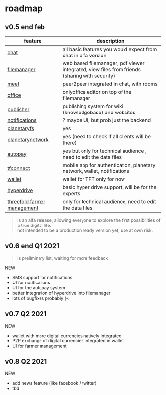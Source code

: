 # roadmap

## v0.5 end feb

| feature                                              | description                                                                                   |
| ---------------------------------------------------- | --------------------------------------------------------------------------------------------- |
| [chat](chat)                                         | all basic features you would expect from chat in alfa version                                 |
| [filemanager](filemanager)                           | web based filemanager, pdf viewer integrated, view files from friends (sharing with security) |
| [meet](meet)                                         | peer2peer integrated in chat, with rooms                                                      |
| [office](office)                                     | onlyoffice editor on top of the filemanager                                                   |
| [publisher](publisher)                               | publishing system for wiki (knowledgebase) and websites                                       |
| [notifications](notifications)                       | ? maybe UI, but prob just the backend                                                         |
| [planetaryfs](planetaryfs)                           | yes                                                                                           |
| [planetarynetwork](planetarynetwork)                 | yes (need to check if all clients will be there)                                              |
| [autopay](autopay)                                   | yes but only for technical audience , need to edit the data files                             |
| [tfconnect](tconnect)                                | mobile app for authentication, planetary network, wallet, notifications                       |
| [wallet](wallet)                                     | wallet for TFT only for now                                                                   |
| [hyperdrive](hyperdrive)                             | basic hyper drive support, will be for the experts                                            |
| [threefold farmer management](threefold_farmer_mgmt) | only for technical audience, need to edit the data files                                      |

> is an alfa release, allowing everyone to explore the first possibilities of a true digital life.
> <BR> not intended to be a production ready version yet, use at own risk.

## v0.6 end Q1 2021

> is preliminary list, waiting for more feedback

NEW

- SMS support for notifications
- UI for notifications
- UI for the autopay system
- better integration of hyperdrive into filemanager
- lots of bugfixes probably (-:

## v0.7 Q2 2021

NEW

- wallet with more digital currencies natively integrated
- P2P exchange of digital currencies integrated in wallet
- UI for farmer management

## v0.8 Q2 2021

NEW

- add news feature (like facebook / twitter)
- tbd
